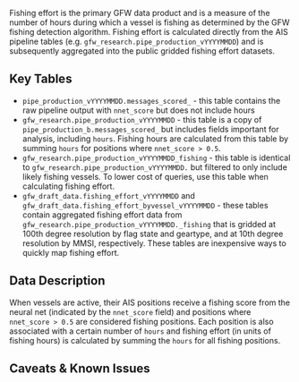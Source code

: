 Fishing effort is the primary GFW data product and is a measure of the number of hours during which a vessel is fishing as determined by the GFW fishing detection algorithm. Fishing effort is calculated directly from the AIS pipeline tables (e.g. `gfw_research.pipe_production_vYYYYMMDD`) and is subsequently aggregated into the public gridded fishing effort datasets. 

## Key Tables

+ `pipe_production_vYYYYMMDD.messages_scored_` - this table contains the raw pipeline output with `nnet_score` but does not include hours
+ `gfw_research.pipe_production_vYYYYMMDD` - this table is a copy of `pipe_production_b.messages_scored_` but includes fields important for analysis, including `hours`. Fishing hours are calculated from this table by summing `hours` for positions where `nnet_score > 0.5`.
+ `gfw_research.pipe_production_vYYYYMMDD_fishing` - this table is identical to `gfw_research.pipe_production_vYYYYMMDD.` but filtered to only include likely fishing vessels. To lower cost of queries, use this table when calculating fishing effort.
+ `gfw_draft_data.fishing_effort_vYYYYMMDD` and `gfw_draft_data.fishing_effort_byvessel_vYYYYMMDD` - these tables contain aggregated fishing effort data from `gfw_research.pipe_production_vYYYYMMDD._fishing` that is gridded at 100th degree resolution by flag state and geartype, and at 10th degree resolution by MMSI, respectively. These tables are inexpensive ways to quickly map fishing effort.

## Data Description

When vessels are active, their AIS positions receive a fishing score from the neural net (indicated by the `nnet_score` field) and positions where `nnet_score > 0.5` are considered fishing positions. Each position is also associated with a certain number of `hours` and fishing effort (in units of fishing hours) is calculated by summing the `hours` for all fishing positions.

## Caveats & Known Issues